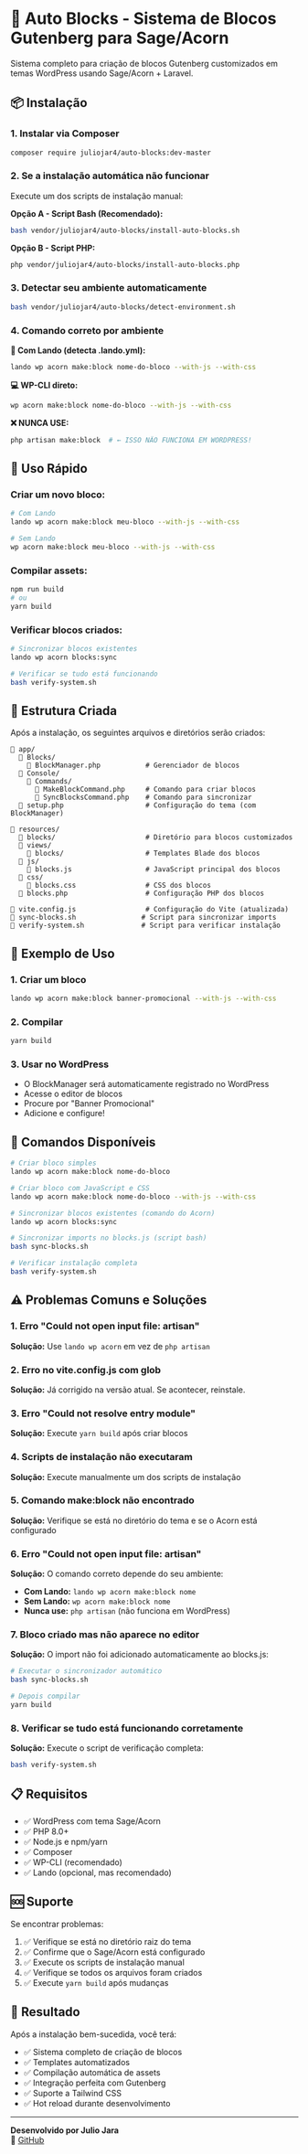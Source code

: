 # 🎨 Auto Blocks - Sistema de Blocos Gutenberg para Sage/Acorn

Sistema completo para criação de blocos Gutenberg customizados em temas WordPress usando Sage/Acorn + Laravel.

## 📦 Instalação

### 1. Instalar via Composer
```bash
composer require juliojar4/auto-blocks:dev-master
```

### 2. Se a instalação automática não funcionar

Execute um dos scripts de instalação manual:

**Opção A - Script Bash (Recomendado):**
```bash
bash vendor/juliojar4/auto-blocks/install-auto-blocks.sh
```

**Opção B - Script PHP:**
```bash
php vendor/juliojar4/auto-blocks/install-auto-blocks.php
```

### 3. Detectar seu ambiente automaticamente
```bash
bash vendor/juliojar4/auto-blocks/detect-environment.sh
```

### 4. Comando correto por ambiente

**🐳 Com Lando (detecta .lando.yml):**
```bash
lando wp acorn make:block nome-do-bloco --with-js --with-css
```

**💻 WP-CLI direto:**
```bash
wp acorn make:block nome-do-bloco --with-js --with-css
```

**❌ NUNCA USE:**
```bash
php artisan make:block  # ← ISSO NÃO FUNCIONA EM WORDPRESS!
```

## 🚀 Uso Rápido

### Criar um novo bloco:
```bash
# Com Lando
lando wp acorn make:block meu-bloco --with-js --with-css

# Sem Lando  
wp acorn make:block meu-bloco --with-js --with-css
```

### Compilar assets:
```bash
npm run build
# ou
yarn build
```

### Verificar blocos criados:
```bash
# Sincronizar blocos existentes
lando wp acorn blocks:sync

# Verificar se tudo está funcionando
bash verify-system.sh
```

## 📁 Estrutura Criada

Após a instalação, os seguintes arquivos e diretórios serão criados:

```
📁 app/
  📁 Blocks/
    📄 BlockManager.php           # Gerenciador de blocos
  📁 Console/
    📁 Commands/
      📄 MakeBlockCommand.php     # Comando para criar blocos
      📄 SyncBlocksCommand.php    # Comando para sincronizar
  📄 setup.php                    # Configuração do tema (com BlockManager)

📁 resources/
  📁 blocks/                      # Diretório para blocos customizados
  📁 views/
    📁 blocks/                    # Templates Blade dos blocos
  📁 js/
    📄 blocks.js                  # JavaScript principal dos blocos
  📁 css/
    📄 blocks.css                 # CSS dos blocos
  📄 blocks.php                   # Configuração PHP dos blocos

📄 vite.config.js                 # Configuração do Vite (atualizada)
📄 sync-blocks.sh                # Script para sincronizar imports
📄 verify-system.sh              # Script para verificar instalação
```

## 🎯 Exemplo de Uso

### 1. Criar um bloco
```bash
lando wp acorn make:block banner-promocional --with-js --with-css
```

### 2. Compilar
```bash
yarn build
```

### 3. Usar no WordPress
- O BlockManager será automaticamente registrado no WordPress
- Acesse o editor de blocos
- Procure por "Banner Promocional"
- Adicione e configure!

## 🔧 Comandos Disponíveis

```bash
# Criar bloco simples
lando wp acorn make:block nome-do-bloco

# Criar bloco com JavaScript e CSS
lando wp acorn make:block nome-do-bloco --with-js --with-css

# Sincronizar blocos existentes (comando do Acorn)
lando wp acorn blocks:sync

# Sincronizar imports no blocks.js (script bash)
bash sync-blocks.sh

# Verificar instalação completa
bash verify-system.sh
```

## ⚠️ Problemas Comuns e Soluções

### 1. Erro "Could not open input file: artisan"
**Solução:** Use `lando wp acorn` em vez de `php artisan`

### 2. Erro no vite.config.js com glob
**Solução:** Já corrigido na versão atual. Se acontecer, reinstale.

### 3. Erro "Could not resolve entry module"
**Solução:** Execute `yarn build` após criar blocos

### 4. Scripts de instalação não executaram
**Solução:** Execute manualmente um dos scripts de instalação

### 5. Comando make:block não encontrado
**Solução:** Verifique se está no diretório do tema e se o Acorn está configurado

### 6. Erro "Could not open input file: artisan"
**Solução:** O comando correto depende do seu ambiente:
- **Com Lando:** `lando wp acorn make:block nome`
- **Sem Lando:** `wp acorn make:block nome` 
- **Nunca use:** `php artisan` (não funciona em WordPress)

### 7. Bloco criado mas não aparece no editor
**Solução:** O import não foi adicionado automaticamente ao blocks.js:
```bash
# Executar o sincronizador automático
bash sync-blocks.sh

# Depois compilar
yarn build
```

### 8. Verificar se tudo está funcionando corretamente
**Solução:** Execute o script de verificação completa:
```bash
bash verify-system.sh
```

## 📋 Requisitos

- ✅ WordPress com tema Sage/Acorn
- ✅ PHP 8.0+
- ✅ Node.js e npm/yarn
- ✅ Composer
- ✅ WP-CLI (recomendado)
- ✅ Lando (opcional, mas recomendado)

## 🆘 Suporte

Se encontrar problemas:

1. ✅ Verifique se está no diretório raiz do tema
2. ✅ Confirme que o Sage/Acorn está configurado
3. ✅ Execute os scripts de instalação manual
4. ✅ Verifique se todos os arquivos foram criados
5. ✅ Execute `yarn build` após mudanças

## 🎉 Resultado

Após a instalação bem-sucedida, você terá:

- ✅ Sistema completo de criação de blocos
- ✅ Templates automatizados
- ✅ Compilação automática de assets
- ✅ Integração perfeita com Gutenberg
- ✅ Suporte a Tailwind CSS
- ✅ Hot reload durante desenvolvimento

---

**Desenvolvido por Julio Jara**  
🔗 [GitHub](https://github.com/Juliojar4/Auto-Blocks)
